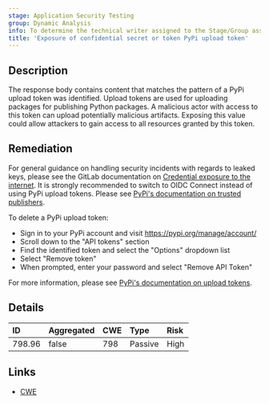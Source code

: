 ```yaml
---
stage: Application Security Testing
group: Dynamic Analysis
info: To determine the technical writer assigned to the Stage/Group associated with this page, see https://handbook.gitlab.com/handbook/product/ux/technical-writing/#assignments
title: 'Exposure of confidential secret or token PyPi upload token'
---
```


## Description

The response body contains content that matches the pattern of a PyPi upload token was identified. Upload tokens are used for uploading packages for publishing Python packages. A malicious actor with access to this token can upload potentially malicious artifacts.
Exposing this value could allow attackers to gain access to all resources granted by this token.

## Remediation

For general guidance on handling security incidents with regards to leaked keys, please see the GitLab documentation on [Credential exposure to the internet](../../../../../security/responding_to_security_incidents.md#credential-exposure-to-public-internet).
It is strongly recommended to switch to OIDC Connect instead of using PyPi upload tokens. Please see [PyPi's documentation on trusted publishers](https://docs.pypi.org/trusted-publishers/).

To delete a PyPi upload token:

- Sign in to your PyPi account and visit <https://pypi.org/manage/account/>
- Scroll down to the "API tokens" section
- Find the identified token and select the "Options" dropdown list
- Select "Remove token"
- When prompted, enter your password and select "Remove API Token"

For more information, please see [PyPi's documentation on upload tokens](https://pypi.org/help/#apitoken).

## Details

| ID     | Aggregated | CWE | Type | Risk |
|:-------|:-----------|:----|:-----|:-----|
| 798.96 | false | 798 | Passive | High |

## Links

- [CWE](https://cwe.mitre.org/data/definitions/798.html)
